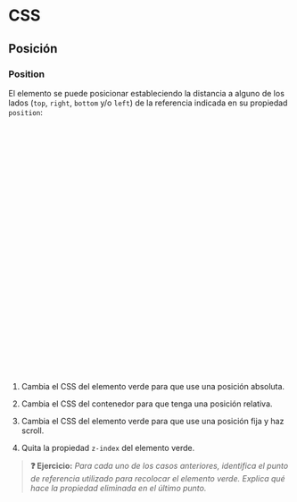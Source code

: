 # CSS
## Posición

### Position

El elemento se puede posicionar estableciendo la distancia a alguno de los lados (`top`, `right`, `bottom` y/o `left`) de la referencia indicada en su propiedad `position`:

<div class="codepen" data-prefill data-height="350" data-theme-id="light" data-default-tab="css,result" data-editable="true" style="opacity:0">
<pre data-lang="html">&lt;body>
&lt;section class="contenedor">
  &lt;aside class="posicionado">&lt;/aside>
  &lt;p>La propiedad &lt;code>position: relative;&lt;/code> permite mover el elemento respecto de la posición en la que hubiera estado originalmente. Los elementos adyacentes no responden a la nueva posición, solo al hueco original en el que hubiera estado el elemento.&lt;/p>
  &lt;p>Por el contrario, usando &lt;code>position: absolute;&lt;/code>, los elementos adyacentes ignoran al elemento por completo colocándose como si no existiera. En este caso, el elemento se posiciona respecto al contenedor (si éste tiene un valor de &lt;code>position: relative;&lt;/code>) o respecto a la ventana.&lt;/p>
  &lt;p>&lt;code>position: fixed;&lt;/code> es similar al anterior pero en este caso lo fijamos a la ventana de modo que siempre permanece visible incluso al hacer scroll.&lt;/p>
&lt;/section>
&lt;/body></pre>
<pre data-lang="css">.posicionado {
  width: 80px;
  height: 140px;
  background-color: green;
  z-index: -1;
  position: relative;
  top: 10px;
  left: 10px;
}
.contenedor {
  width: 280px;
  border: 5px dashed gray;
  padding: 10px;
  margin: 18px 0 0 10px;
}
p {
  margin: 0 0 10px 0;
  font: 15px sans-serif;
}</pre></div>

1. Cambia el CSS del elemento verde para que use una posición absoluta.

1. Cambia el CSS del contenedor para que tenga una posición relativa.

1. Cambia el CSS del elemento verde para que use una posición fija y haz scroll.

1. Quita la propiedad `z-index` del elemento verde.

> **❓ Ejercicio:** _Para cada uno de los casos anteriores, identifica el punto de referencia utilizado para recolocar el elemento verde. Explica qué hace la propiedad eliminada en el último punto._
